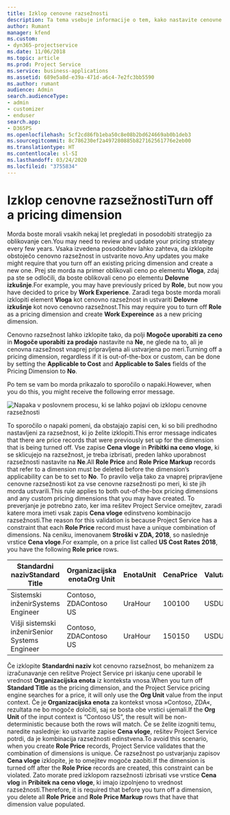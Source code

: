 ```yaml
---
title: Izklop cenovne razsežnosti
description: Ta tema vsebuje informacije o tem, kako nastavite cenovne razsežnosti v rešitvi Project Service.
author: Rumant
manager: kfend
ms.custom:
- dyn365-projectservice
ms.date: 11/06/2018
ms.topic: article
ms.prod: Project Service
ms.service: business-applications
ms.assetid: 689e5a8d-e39a-471d-a6c4-7e2fc3bb5590
ms.author: rumant
audience: Admin
search.audienceType:
- admin
- customizer
- enduser
search.app:
- D365PS
ms.openlocfilehash: 5cf2cd86fb1eba50c8e08b2bd624669ab0b1deb3
ms.sourcegitcommit: 8c786230ef2a497280885b827162561776e2eb00
ms.translationtype: HT
ms.contentlocale: sl-SI
ms.lasthandoff: 03/24/2020
ms.locfileid: "3755834"
---
```

# <a name="turn-off-a-pricing-dimension"></a><span data-ttu-id="24337-103">Izklop cenovne razsežnosti</span><span class="sxs-lookup"><span data-stu-id="24337-103">Turn off a pricing dimension</span></span>

<span data-ttu-id="24337-104">Morda boste morali vsakih nekaj let pregledati in posodobiti strategijo za oblikovanje cen.</span><span class="sxs-lookup"><span data-stu-id="24337-104">You may need to review and update your pricing strategy every few years.</span></span> <span data-ttu-id="24337-105">Vsaka izvedena posodobitev lahko zahteva, da izklopite obstoječo cenovno razsežnost in ustvarite novo.</span><span class="sxs-lookup"><span data-stu-id="24337-105">Any updates you make might require that you turn off an existing pricing dimension and create a new one.</span></span> <span data-ttu-id="24337-106">Prej ste morda na primer oblikovali ceno po elementu **Vloga**, zdaj pa ste se odločili, da boste oblikovali ceno po elementu **Delovne izkušnje**.</span><span class="sxs-lookup"><span data-stu-id="24337-106">For example, you may have previously priced by **Role**, but now you have decided to price by **Work Experience**.</span></span> <span data-ttu-id="24337-107">Zaradi tega boste morda morali izklopiti element **Vloga** kot cenovno razsežnost in ustvariti **Delovne izkušnje** kot novo cenovno razsežnost.</span><span class="sxs-lookup"><span data-stu-id="24337-107">This may require you to turn off **Role** as a pricing dimension and create **Work Expereince** as a new pricing dimension.</span></span> 

<span data-ttu-id="24337-108">Cenovno razsežnost lahko izklopite tako, da polji **Mogoče uporabiti za ceno** in **Mogoče uporabiti za prodajo** nastavite na **Ne**, ne glede na to, ali je cenovna razsežnost vnaprej pripravljena ali ustvarjena po meri.</span><span class="sxs-lookup"><span data-stu-id="24337-108">Turning off a pricing dimension, regardless if it is out-of-the-box or custom, can be done by setting the **Applicable to Cost** and **Applicable to Sales** fields of the Pricing Dimension to **No**.</span></span>

<span data-ttu-id="24337-109">Po tem se vam bo morda prikazalo to sporočilo o napaki.</span><span class="sxs-lookup"><span data-stu-id="24337-109">However, when you do this, you might receive the following error message.</span></span>

![Napaka v poslovnem procesu, ki se lahko pojavi ob izklopu cenovne razsežnosti](media/Business-Process-Error.png)


<span data-ttu-id="24337-111">To sporočilo o napaki pomeni, da obstajajo zapisi cen, ki so bili predhodno nastavljeni za razsežnost, ki jo želite izklopiti.</span><span class="sxs-lookup"><span data-stu-id="24337-111">This error message indicates that there are price records that were previously set up for the dimension that is being turned off.</span></span> <span data-ttu-id="24337-112">Vse zapise **Cena vloge** in **Pribitki na ceno vloge**, ki se sklicujejo na razsežnost, je treba izbrisati, preden lahko uporabnost razsežnosti nastavite na **Ne**.</span><span class="sxs-lookup"><span data-stu-id="24337-112">All **Role Price** and **Role Price Markup** records that refer to a dimension must be deleted before the dimension’s applicability can be to set to **No**.</span></span> <span data-ttu-id="24337-113">To pravilo velja tako za vnaprej pripravljene cenovne razsežnosti kot za vse cenovne razsežnosti po meri, ki ste jih morda ustvarili.</span><span class="sxs-lookup"><span data-stu-id="24337-113">This rule applies to both out-of-the-box pricing dimensions and any custom pricing dimensions that you may have created.</span></span> <span data-ttu-id="24337-114">To preverjanje je potrebno zato, ker ima rešitev Project Service omejitev, zaradi katere mora imeti vsak zapis **Cena vloge** edinstveno kombinacijo razsežnosti.</span><span class="sxs-lookup"><span data-stu-id="24337-114">The reason for this validation is because Project Service has a constraint that each **Role Price** record must have a unique combination of dimensions.</span></span> <span data-ttu-id="24337-115">Na ceniku, imenovanem **Stroški v ZDA, 2018**, so naslednje vrstice **Cena vloge**.</span><span class="sxs-lookup"><span data-stu-id="24337-115">For example, on a price list called **US Cost Rates 2018**, you have the following **Role price** rows.</span></span> 

| <span data-ttu-id="24337-116">Standardni naziv</span><span class="sxs-lookup"><span data-stu-id="24337-116">Standard Title</span></span>         | <span data-ttu-id="24337-117">Organizacijska enota</span><span class="sxs-lookup"><span data-stu-id="24337-117">Org Unit</span></span>    |<span data-ttu-id="24337-118">Enota</span><span class="sxs-lookup"><span data-stu-id="24337-118">Unit</span></span>   |<span data-ttu-id="24337-119">Cena</span><span class="sxs-lookup"><span data-stu-id="24337-119">Price</span></span>  |<span data-ttu-id="24337-120">Valuta</span><span class="sxs-lookup"><span data-stu-id="24337-120">Currency</span></span>  |
| -----------------------|-------------|-------|-------|----------|
| <span data-ttu-id="24337-121">Sistemski inženir</span><span class="sxs-lookup"><span data-stu-id="24337-121">Systems Engineer</span></span>|<span data-ttu-id="24337-122">Contoso, ZDA</span><span class="sxs-lookup"><span data-stu-id="24337-122">Contoso US</span></span>|<span data-ttu-id="24337-123">Ura</span><span class="sxs-lookup"><span data-stu-id="24337-123">Hour</span></span>| <span data-ttu-id="24337-124">100</span><span class="sxs-lookup"><span data-stu-id="24337-124">100</span></span>|<span data-ttu-id="24337-125">USD</span><span class="sxs-lookup"><span data-stu-id="24337-125">USD</span></span>|
| <span data-ttu-id="24337-126">Višji sistemski inženir</span><span class="sxs-lookup"><span data-stu-id="24337-126">Senior Systems Engineer</span></span>|<span data-ttu-id="24337-127">Contoso, ZDA</span><span class="sxs-lookup"><span data-stu-id="24337-127">Contoso US</span></span>|<span data-ttu-id="24337-128">Ura</span><span class="sxs-lookup"><span data-stu-id="24337-128">Hour</span></span>| <span data-ttu-id="24337-129">150</span><span class="sxs-lookup"><span data-stu-id="24337-129">150</span></span>| <span data-ttu-id="24337-130">USD</span><span class="sxs-lookup"><span data-stu-id="24337-130">USD</span></span>|


<span data-ttu-id="24337-131">Če izklopite **Standardni naziv** kot cenovno razsežnost, bo mehanizem za izračunavanje cen rešitve Project Service pri iskanju cene uporabil le vrednost **Organizacijska enota** iz konteksta vnosa.</span><span class="sxs-lookup"><span data-stu-id="24337-131">When you turn off **Standard Title** as the pricing dimension, and the Project Service pricing engine searches for a price, it will only use the **Org Unit** value from the input context.</span></span> <span data-ttu-id="24337-132">Če je **Organizacijska enota** za kontekst vnosa »Contoso, ZDA«, rezultata ne bo mogoče določiti, saj se bosta obe vrstici ujemali.</span><span class="sxs-lookup"><span data-stu-id="24337-132">If the **Org Unit** of the input context is “Contoso US”, the result will be non-deterministic because both the rows will match.</span></span> <span data-ttu-id="24337-133">Če se želite izogniti temu, naredite naslednje: ko ustvarite zapise **Cena vloge**, rešitev Project Service potrdi, da je kombinacija razsežnosti edinstvena.</span><span class="sxs-lookup"><span data-stu-id="24337-133">To avoid this scenario, when you create **Role Price** records, Project Service validates that the combination of dimensions is unique.</span></span> <span data-ttu-id="24337-134">Če razsežnost po ustvarjanju zapisov **Cena vloge** izklopite, je to omejitev mogoče zaobiti.</span><span class="sxs-lookup"><span data-stu-id="24337-134">If the dimension is turned off after the **Role Price** records are created, this constraint can be violated.</span></span> <span data-ttu-id="24337-135">Zato morate pred izklopom razsežnosti izbrisati vse vrstice **Cena vlog** in **Pribitek na ceno vloge**, ki imajo izpolnjeno to vrednost razsežnosti.</span><span class="sxs-lookup"><span data-stu-id="24337-135">Therefore, it is required that before you turn off a dimension, you delete all **Role Price** and **Role Price Markup** rows that have that dimension value populated.</span></span>

